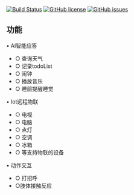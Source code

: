 [![Build Status](https://travis-ci.org/GameUnion/SmartAssistant.svg?branch=master)](https://travis-ci.org/GameUnion/SmartAssistant)
[![GitHub license](https://img.shields.io/badge/license-apache-blue.svg)](https://raw.githubusercontent.com/GameUnion/SmartAssistant/master/LICENSE)
[![GitHub issues](https://img.shields.io/github/issues/GameUnion/SmartAssistant.svg)](https://github.com/GameUnion/SmartAssistant/issues)


## 功能
• AI智能应答
- ○ 查询天气
- ○ 记录todoList
- ○ 闹钟
- ○ 播放音乐
- ○ 睡前提醒睡觉
    

• Iot远程物联
- ○ 电视
- ○ 电脑
- ○ 点灯
- ○ 空调
- ○ 冰箱
- ○ 等支持物联的设备

• 动作交互
- ○ 打招呼
- ○肢体接触反应
